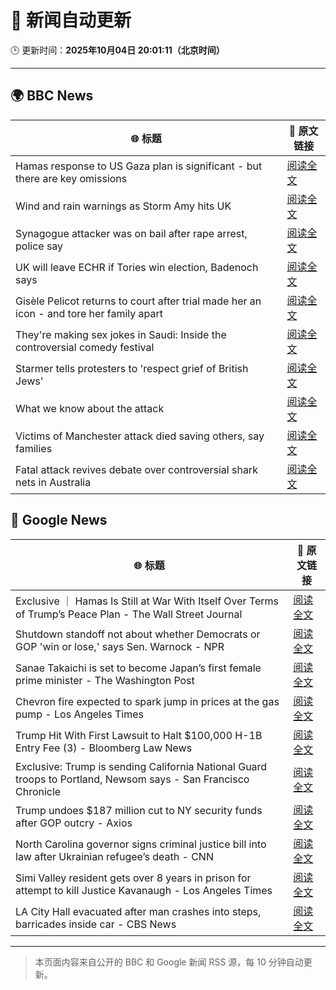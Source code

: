 # 🧠 新闻自动更新

🕒 更新时间：**2025年10月04日 20:01:11（北京时间）**

---

## 🌍 BBC News

| 🌐 标题 | 🔗 原文链接 |
|--------|-------------|
| Hamas response to US Gaza plan is significant - but there are key omissions | [阅读全文](https://www.bbc.com/news/articles/cvg9myeqjl1o?at_medium=RSS&at_campaign=rss) |
| Wind and rain warnings as Storm Amy hits UK | [阅读全文](https://www.bbc.com/news/articles/c0lky9nn948o?at_medium=RSS&at_campaign=rss) |
| Synagogue attacker was on bail after rape arrest, police say | [阅读全文](https://www.bbc.com/news/articles/cly97ervz1zo?at_medium=RSS&at_campaign=rss) |
| UK will leave ECHR if Tories win election, Badenoch says | [阅读全文](https://www.bbc.com/news/articles/c1mxy2j2elro?at_medium=RSS&at_campaign=rss) |
| Gisèle Pelicot returns to court after trial made her an icon - and tore her family apart | [阅读全文](https://www.bbc.com/news/articles/cvg4l80gz7eo?at_medium=RSS&at_campaign=rss) |
| They're making sex jokes in Saudi: Inside the controversial comedy festival | [阅读全文](https://www.bbc.com/news/articles/cwyn2yqpnnpo?at_medium=RSS&at_campaign=rss) |
| Starmer tells protesters to 'respect grief of British Jews' | [阅读全文](https://www.bbc.com/news/articles/ckgy8kvvkp3o?at_medium=RSS&at_campaign=rss) |
| What we know about the attack | [阅读全文](https://www.bbc.com/news/articles/cd63p1djgd7o?at_medium=RSS&at_campaign=rss) |
| Victims of Manchester attack died saving others, say families | [阅读全文](https://www.bbc.com/news/articles/cly6eve5p06o?at_medium=RSS&at_campaign=rss) |
| Fatal attack revives debate over controversial shark nets in Australia | [阅读全文](https://www.bbc.com/news/articles/c3rv25qy78go?at_medium=RSS&at_campaign=rss) |

## 📰 Google News

| 🌐 标题 | 🔗 原文链接 |
|--------|-------------|
| Exclusive ｜ Hamas Is Still at War With Itself Over Terms of Trump’s Peace Plan - The Wall Street Journal | [阅读全文](https://news.google.com/rss/articles/CBMiiAFBVV95cUxQNDJKdUVKelg1TF9pOW1YUTFXdElMVm95bDVoSGMtWVU2ZGtnQjE5aUlFcDQ2TW41RV9HekwyWWdkdlZqZjhiRUtQbmtGNGpuSDdNajdPaEJCVVFzVFpTejYya3RtV2U3TGdybWNZN2NDWVN1azdGajl2Q2l5bUdtWWNaN2tWeUVB?oc=5) |
| Shutdown standoff not about whether Democrats or GOP 'win or lose,' says Sen. Warnock - NPR | [阅读全文](https://news.google.com/rss/articles/CBMinwFBVV95cUxQWmJrbGFjSjhqc2ZVR1FYOV9faXdTTW9Hck9GTlh4bkJlem1oeVJVVThGd1MwZXZza01PVkVHN0JRaU9kOXozdDR3Y1dkZEtaMFRHTEUyaUZocHQxVUJlQV81MlpNay1uLUdTR1pvUklPbS1rWFVGMTV2ZTFsaTRMcXRHSXpKYWg0VEM5ZkJHOU5HUnRNVDRYUlQ3M1ZSSHc?oc=5) |
| Sanae Takaichi is set to become Japan’s first female prime minister - The Washington Post | [阅读全文](https://news.google.com/rss/articles/CBMijAFBVV95cUxPcGZDeVZMM0NSc2JuejhGY3VQOHk0bFhrR3daZFdubXVKa2ZRMnN2OVhzZGEzZE52Um5mWFJtamRpa180b28xRlRVa2VueXBwU0ZKYS1jMGRKN01lN01KQnlLcVpGR3VxbnpMN2xub05TRExhbHB4WmpEREw3aHBGRC11Z25aRkF5OGpwbw?oc=5) |
| Chevron fire expected to spark jump in prices at the gas pump - Los Angeles Times | [阅读全文](https://news.google.com/rss/articles/CBMihAFBVV95cUxOdnBkT2dSQmNkbFZFTzl0cnh2NkxDTG5mbFRISUUwdjYwNGcxYm03U1QzT1BBUjNMVkRLNXBCcU1KblR2bzdwdUdabEJwY0JfNEtrNk1oc2NfS3lhM2FoanIyNEtKYWdaZ0R5a0tqSFljTHBiVHNFZmJzeU1QNjlveWphZm4?oc=5) |
| Trump Hit With First Lawsuit to Halt $100,000 H-1B Entry Fee (3) - Bloomberg Law News | [阅读全文](https://news.google.com/rss/articles/CBMirgFBVV95cUxQeXBSTlZkUlctSnhjTlgxSU1xOUxiQ3Nsckp3cE1QV2o3Vk9ZOTBGTmtzRHhuZHktTk90em9GSGpMemhjNGlEQU5kalFyOHNLVTgza1VhVWx3ZnM5Nzg3WTBsUTd4XzhyMWtQSklqMlhncXRMR2xpNWw0Q2kyckIxM2pDWUE2YndFblo4Rjctc2wwSXROWWFJRTg1dk01dTNnazRSNUNwVnBzM01kSVE?oc=5) |
| Exclusive: Trump is sending California National Guard troops to Portland, Newsom says - San Francisco Chronicle | [阅读全文](https://news.google.com/rss/articles/CBMinwFBVV95cUxNdWNFcnhER3BvbC1vM0Y4VnRUTTFhTktlWUxNQ1pmLVpUOUNVSUw5VTN1cnJiWU9mOFJma3ZDY3lYbV90LU5GcFVGcjBpcFQwb3JVamlicHptZG5kc1poNW9vbFZGWkFHZDRQZ2RvemdqdUVlMUpkM2xheXgwU0d5WWEzb05SUkV1bnFKckF0c3M4bFBkaGZ3UXpTNmJleG8?oc=5) |
| Trump undoes $187 million cut to NY security funds after GOP outcry - Axios | [阅读全文](https://news.google.com/rss/articles/CBMijAFBVV95cUxPN1FaZ0h3bVI3MVdrOTBYQkNiS3F1Rkh2ek1sT0pwN3FtUXViNjlEWThiVWpYTk9NcmVVSDYyeHFsdWV0T3Zwc3Fac1RENUFucnE5RnJrcTh4aGpRVXJYRGV6U1V3NVBfZjRzMElNNUZQTnRkTkFxd3NQYkRsMVlKOThDVU5IMDhRUXN4eQ?oc=5) |
| North Carolina governor signs criminal justice bill into law after Ukrainian refugee’s death - CNN | [阅读全文](https://news.google.com/rss/articles/CBMinwFBVV95cUxNWWR2R2d2RjRaWDB4QnQzT2ExUFpVNHpXaDZ0aEhBMklDYlUwTUs4ejF0YTN1dzRJemlSSS1COU56Z0xRNXBFTnhWS25INFZTeG1Pem5mZUc4Qk9hOXozSEt5cmMzWk5jdzR0bHA5MzZhZnpUZ1FfdnRNeGN5ZFVfc3M1cHVXRy1IYlN4ZDhkbDVrbExvaGlLUTVuS3RTdWs?oc=5) |
| Simi Valley resident gets over 8 years in prison for attempt to kill Justice Kavanaugh - Los Angeles Times | [阅读全文](https://news.google.com/rss/articles/CBMi3wFBVV95cUxNUUJSVW1kUUFTTW5ydW9DOVYyZV9lSG5UQlllZGJ6cGFjQzdVV2ZTdXNJSVp2cTV0Mko0Vm9LeXVCVDdaaUVNUU5LSVUyNEgwTzVZODFmSW0tRVZQTFppRzRtRzBtVUlxb25JQ3BESlduanFoTUJfZHNuek93ZEVtY2RnM0Y2dkhVR0lDeWhaLW1Rb2V3OEY0dmxkV2Q1VWhWa3h1NWFva0w5WE1IaGp6RzhPc2J4S0dpZkk4WGthU1VzTnVqWHhZUGxrSDhlcTh0MlBMWnNxMnI3WDFKWWVj?oc=5) |
| LA City Hall evacuated after man crashes into steps, barricades inside car - CBS News | [阅读全文](https://news.google.com/rss/articles/CBMid0FVX3lxTE4taXR1X2VJM1kzVl9uTWpCSmV0TXR6RXI1SjItSkdUOE5xa0NZU2ZMUnlFQlluc3puUWZkTmRYMl9nMlhkU09GYXkxYks0UDIyNlRKQXF1SUJCQ25BMF9GTXpJX1RmczIzU3Q2cFNjWVBaVm5wUDFB?oc=5) |

---
> 本页面内容来自公开的 BBC 和 Google 新闻 RSS 源，每 10 分钟自动更新。
